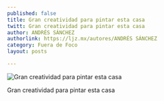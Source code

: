 ```yaml
---
published: false
title: Gran creatividad para pintar esta casa
twitt: Gran creatividad para pintar esta casa
author: ANDRÉS SÁNCHEZ
authorlink: https://ljz.mx/autores/ANDRÉS SÁNCHEZ
category: Fuera de Foco
layout: posts

---
```


![Gran creatividad para pintar esta casa](http://i.imgur.com/ZQWBbOFm.jpg)

Gran creatividad para pintar esta casa
